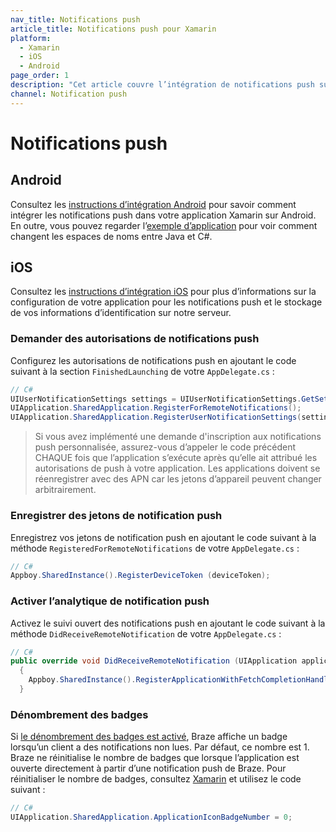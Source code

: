 ```yaml
---
nav_title: Notifications push
article_title: Notifications push pour Xamarin
platform: 
  - Xamarin
  - iOS
  - Android
page_order: 1
description: "Cet article couvre l’intégration de notifications push sur Android et FireOS pour la plate-forme Xamarin."
channel: Notification push 
---
```


# Notifications push

## Android

Consultez les [instructions d’intégration Android][11] pour savoir comment intégrer les notifications push dans votre application Xamarin sur Android. En outre, vous pouvez regarder l’[exemple d’application][12] pour voir comment changent les espaces de noms entre Java et C#.

## iOS

Consultez les [instructions d’intégration iOS][1] pour plus d’informations sur la configuration de votre application pour les notifications push et le stockage de vos informations d’identification sur notre serveur.

### Demander des autorisations de notifications push

Configurez les autorisations de notifications push en ajoutant le code suivant à la section ```FinishedLaunching``` de votre ```AppDelegate.cs``` :

```csharp
// C#
UIUserNotificationSettings settings = UIUserNotificationSettings.GetSettingsForTypes(UIUserNotificationType.Badge | UIUserNotificationType.Alert | UIUserNotificationType.Sound, null);
UIApplication.SharedApplication.RegisterForRemoteNotifications();
UIApplication.SharedApplication.RegisterUserNotificationSettings(settings);
```

>  Si vous avez implémenté une demande d'inscription aux notifications push personnalisée, assurez-vous d’appeler le code précédent CHAQUE fois que l’application s’exécute après qu’elle ait attribué les autorisations de push à votre application. Les applications doivent se réenregistrer avec des APN car les jetons d’appareil peuvent changer arbitrairement.

### Enregistrer des jetons de notification push

Enregistrez vos jetons de notification push en ajoutant le code suivant à la méthode ```RegisteredForRemoteNotifications``` de votre ```AppDelegate.cs``` :

```csharp
// C#
Appboy.SharedInstance().RegisterDeviceToken (deviceToken);
```

### Activer l’analytique de notification push

Activez le suivi ouvert des notifications push en ajoutant le code suivant à la méthode `DidReceiveRemoteNotification` de votre `AppDelegate.cs` :

```csharp
// C#
public override void DidReceiveRemoteNotification (UIApplication application, NSDictionary userInfo, Action<UIBackgroundFetchResult> completionHandler)
  {
    Appboy.SharedInstance().RegisterApplicationWithFetchCompletionHandler(application, userInfo, completionHandler);
  }
```

### Dénombrement des badges

Si [le dénombrement des badges est activé][2], Braze affiche un badge lorsqu’un client a des notifications non lues. Par défaut, ce nombre est 1. Braze ne réinitialise le nombre de badges que lorsque l’application est ouverte directement à partir d’une notification push de Braze. Pour réinitialiser le nombre de badges, consultez [Xamarin][3] et utilisez le code suivant :

```csharp
// C#
UIApplication.SharedApplication.ApplicationIconBadgeNumber = 0;
```

[1]: {{site.baseurl}}/developer_guide/platform_integration_guides/ios/push_notifications/integration/
[2]: {{site.baseurl}}/help/best_practices/utilizing_badge_count/#badge-count-with-braze
[3]: https://developer.xamarin.com/guides/cross-platform/application_fundamentals/notifications/ios/local_notifications_in_ios/#Handling_Notifications
[11]: {{site.baseurl}}/developer_guide/platform_integration_guides/android/push_notifications/integration/standard_integration/
[12]: https://github.com/braze-inc/braze-xamarin-sdk

